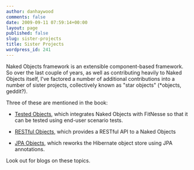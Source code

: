 ```yaml
---
author: danhaywood
comments: false
date: 2009-09-11 07:59:14+00:00
layout: page
published: false
slug: sister-projects
title: Sister Projects
wordpress_id: 241
---
```


Naked Objects framework is an extensible component-based framework.  So over the last couple of years, as well as contributing heavily to Naked Objects itself, I've factored a number of additional contributions into a number of sister projects, collectively known as "star objects" (*objects, geddit?).

Three of these are mentioned in the book:



	
  * [Tested Objects](http://testedobjects.sourceforge.net), which integrates Naked Objects with FitNesse so that it can be tested using end-user scenario tests.

	
  * [RESTful Objects](http://restfulobjects.sourceforge.net), which provides a RESTful API to a Naked Objects

	
  * [JPA Objects](http://jpaobjects.sourceforge.net), which reworks the Hibernate object store using JPA annotations.


Look out for blogs on these topics.
